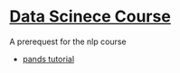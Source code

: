 # [Data Scinece Course](http://users.umiacs.umd.edu/~jbg/teaching/INST_414/)
A prerequest for the nlp course

* [pands tutorial](https://www.youtube.com/watch?v=9d5-Ti6onew)
